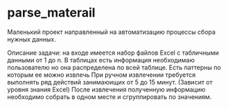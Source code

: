 # parse_materail
Маленький проект направленный на автоматизацию процессы сбора нужных данных.

Описание задачи: на входе имеется набор файлов Excel с табличными данными от 1 до n.
В таблицах есть информация необходимаю пользователю но она распределена по всей таблице.
Есть паттерны по которым ее можно извлечь
При ручном извлечении требуется выполнять ряд действий занимаюищих от 5 до 15 минут. (Зависит от уровня знания Excel)
После извлечения полученную информацию необходимо собрать в одном месте и сгруппировать по значениям.
